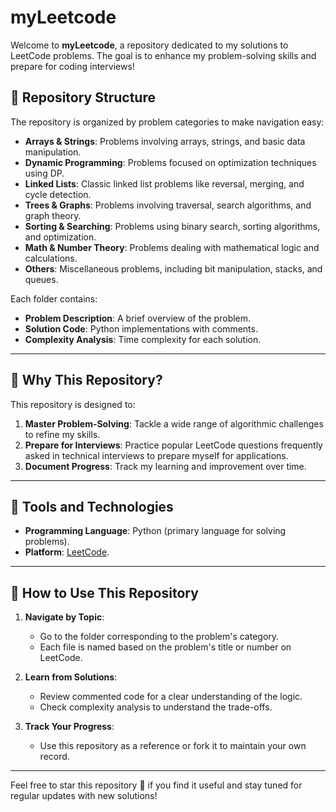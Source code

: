 # myLeetcode

Welcome to **myLeetcode**, a repository dedicated to my solutions to LeetCode problems. The goal is to enhance my problem-solving skills and prepare for coding interviews!

## 📂 Repository Structure

The repository is organized by problem categories to make navigation easy:

- **Arrays & Strings**: Problems involving arrays, strings, and basic data manipulation.
- **Dynamic Programming**: Problems focused on optimization techniques using DP.
- **Linked Lists**: Classic linked list problems like reversal, merging, and cycle detection.
- **Trees & Graphs**: Problems involving traversal, search algorithms, and graph theory.
- **Sorting & Searching**: Problems using binary search, sorting algorithms, and optimization.
- **Math & Number Theory**: Problems dealing with mathematical logic and calculations.
- **Others**: Miscellaneous problems, including bit manipulation, stacks, and queues.

Each folder contains:
- **Problem Description**: A brief overview of the problem.
- **Solution Code**: Python implementations with comments.
- **Complexity Analysis**: Time complexity for each solution.

---

## 🌟 Why This Repository?

This repository is designed to:
1. **Master Problem-Solving**: Tackle a wide range of algorithmic challenges to refine my skills.
2. **Prepare for Interviews**: Practice popular LeetCode questions frequently asked in technical interviews to prepare myself for applications.
3. **Document Progress**: Track my learning and improvement over time.

---

## 🔧 Tools and Technologies

- **Programming Language**: Python (primary language for solving problems).
- **Platform**: [LeetCode](https://leetcode.com/).

---

## 🚀 How to Use This Repository

1. **Navigate by Topic**: 
   - Go to the folder corresponding to the problem's category.
   - Each file is named based on the problem's title or number on LeetCode.

2. **Learn from Solutions**: 
   - Review commented code for a clear understanding of the logic.
   - Check complexity analysis to understand the trade-offs.

3. **Track Your Progress**:
   - Use this repository as a reference or fork it to maintain your own record.

---

Feel free to star this repository 🌟 if you find it useful and stay tuned for regular updates with new solutions!

